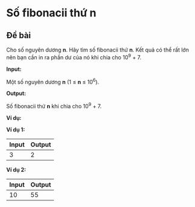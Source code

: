 # Số fibonacii thứ n

## Đề bài

Cho số nguyên dương **n**. Hãy tìm số fibonacii thứ **n**. Kết quả có thể rất lớn nên bạn cần in ra phần dư của nó khi chia cho 10<sup>9</sup> + 7.

**Input:**

Một số nguyên dương **n** (1 ≤ **n** ≤ 10<sup>6</sup>).

**Output:**

Số fibonacii thứ **n** khi chia cho 10<sup>9</sup> + 7.

**Ví dụ:**

**Ví dụ 1:**

| Input | Output |
|-------|--------|
| 3     | 2      |

**Ví dụ 2:**

| Input | Output |
|-------|--------|
| 10    | 55     |